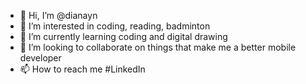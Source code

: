 - 👋 Hi, I’m @dianayn
- 👀 I’m interested in coding, reading, badminton
- 🌱 I’m currently learning coding and digital drawing
- 💞️ I’m looking to collaborate on things that make me a better mobile developer
- 📫 How to reach me #LinkedIn

<!---
dianayn/dianayn is a ✨ special ✨ repository because its `README.md` (this file) appears on your GitHub profile.
You can click the Preview link to take a look at your changes.
--->
